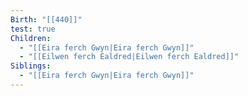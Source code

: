 ```yaml
---
Birth: "[[440]]"
test: true
Children:
  - "[[Eira ferch Gwyn|Eira ferch Gwyn]]"
  - "[[Eilwen ferch Ealdred|Eilwen ferch Ealdred]]"
Siblings:
  - "[[Eira ferch Gwyn|Eira ferch Gwyn]]"
---
```

<div style="width:100%; height:700px;" id="tree"></div>






<script>
  document.onreadystatechange = function () {
     if (document.readyState == "complete") {
     	  let family = new FamilyTree(document.getElementById("tree"), {
            nodeBinding: {
                field_0: "name"
            },
            nodes:  [{"id":"Seren ferch Arianwen.md","name":"Seren ferch Arianwen","mid":"Arianwen ferch Cerdic.md","fid":"Bran ap Cynric.md"},{"id":"Madoc ap Gwilym.md","name":"Madoc ap Gwilym","mid":"Eilwen ferch Ealdred.md","fid":"Gwilym ap Cynric.md"},{"id":"Llywelyn ap Emrys.md","name":"Llywelyn ap Emrys","mid":"Eira ferch Gwyn.md","fid":"Emrys ap Bran.md"},{"id":"Gwenhwyfar ferch Eira.md","name":"Gwenhwyfar ferch Eira","mid":"Eira ferch Gwyn.md","fid":"Emrys ap Bran.md"},{"id":"Bran ap Cynric.md","name":"Bran ap Cynric","mid":"Branwen of Boudica.md","fid":"Cynric ap Gwilym.md"}]		})
	}
</script>
